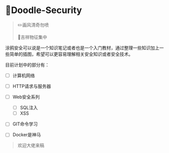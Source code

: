 # :art:Doodle-Security


> 
> :pencil2:画风清奇勿喷
> 
> :hatching_chick:吉祥物征集中
>



涂鸦安全可以说是一个知识笔记或者也是一个入门教材，通过整理一些知识加上一些简单的插图，希望可以更容易理解相关安全知识或者安全技术。

目前计划中的部分有：


- [ ] 计算机网络
- [ ] HTTP请求与服务器
- [ ] Web安全系列
  - [ ] SQL注入
  - [ ] XSS
- [ ] GIT命令学习
- [ ] Docker是神马





> 欢迎大佬来稿
